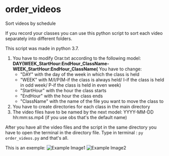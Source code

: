 # order_videos
Sort videos by schedule

If you record your classes you can use this python script to sort each video separately into different folders.

This script was made in python 3.7.

1. You have to modify Orar.txt according to the following model:
  **DAY(WEEK_StartHour:EndHour_ClassName-WEEK_StartHour:EndHour_ClassName(**
  You have to change:
    * "DAY" with the day of the week in which the class is held 
    * "WEEK" with M/I/P(M-if the class is always held/ I-if the class is held in odd week/ P-if the class is held in even week)
    * "StartHour" with the hour the class starts
    * "EndHour" with the hour the class ends
    * "ClassName" with the name of the file you want to move the class to
2. You have to create directories for each class in the main directory
3. The video files have to be named by the next model:  YYYY-MM-DD hh:mm:ss.mp4 (if you use obs that's the default name)

After you have all the video files and the script in the same directory you have to open the terminal in the directory file. Type in terminal : ```py order_videos.py``` and that's all.

This is an exemple: 
![Example Image1](https://i.imgur.com/xzUqhP3.png)
![Example Image2](https://i.imgur.com/uRUagEy.png)
